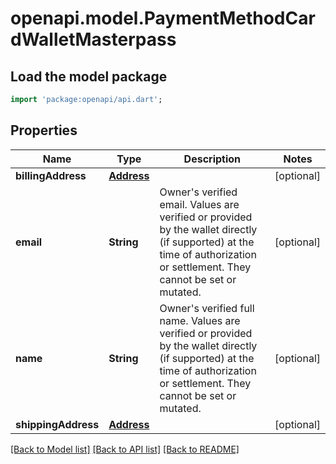 # openapi.model.PaymentMethodCardWalletMasterpass

## Load the model package
```dart
import 'package:openapi/api.dart';
```

## Properties
Name | Type | Description | Notes
------------ | ------------- | ------------- | -------------
**billingAddress** | [**Address**](Address.md) |  | [optional] 
**email** | **String** | Owner's verified email. Values are verified or provided by the wallet directly (if supported) at the time of authorization or settlement. They cannot be set or mutated. | [optional] 
**name** | **String** | Owner's verified full name. Values are verified or provided by the wallet directly (if supported) at the time of authorization or settlement. They cannot be set or mutated. | [optional] 
**shippingAddress** | [**Address**](Address.md) |  | [optional] 

[[Back to Model list]](../README.md#documentation-for-models) [[Back to API list]](../README.md#documentation-for-api-endpoints) [[Back to README]](../README.md)


